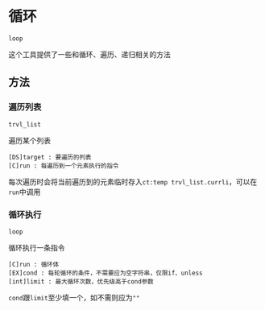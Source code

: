 # 循环

`loop`

这个工具提供了一些和循环、遍历、递归相关的方法

## 方法

### 遍历列表

`trvl_list`

遍历某个列表

```text
[DS]target : 要遍历的列表
[C]run : 每遍历到一个元素执行的指令
```

每次遍历时会将当前遍历到的元素临时存入`ct:temp trvl_list.currli`，可以在`run`中调用

### 循环执行

`loop`

循环执行一条指令

```text
[C]run : 循环体
[EX]cond : 每轮循环的条件，不需要应为空字符串，仅限if、unless
[int]limit : 最大循环次数，优先级高于cond参数
```

`cond`跟`limit`至少填一个，如不需则应为`""`
